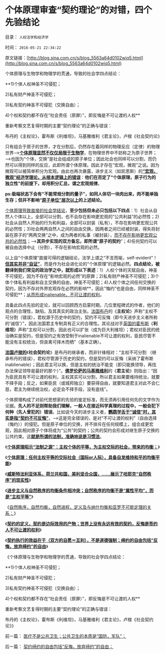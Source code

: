 # 个体原理审查“契约理论”的对错，四个先验结论

目录： `人权法学和经济学` 

时间： `2016-05-21 22:34:22` 

原文链接：[http://blog.sina.com.cn/s/blog_5563a64d0102wiq5.html](http://blog.sina.com.cn/s/blog_5563a64d0102wiq5.html)

个体原理与生物学和物理学的贯通，导致的社会学四点结论：

**1)个体人权神圣不可侵犯；

2)私有财产神圣不可侵犯；

3)私有契约神圣不可侵犯（交换自由）；

4)个权和契约都不存在“社会责任（原罪）”，即反悔是不可让渡的人权**

重新考察文艺复得时期的主要“契约理论”的正确与错误：

布丹的《主权论》，霍布斯《利维坦》，马基雅维利《君主论》，卢梭《社会契约论》

只有组合于原子的世界，才在分割后，仍然存在着同样的物理反应（定律）的物理世界——>[**个体原理显然不仅仅局限于生物学**](../../../2016/4/25/社会科学和自然科学，遵守着相同的方法论和讨论法则；.md)，在物理世界中不妨称之为原子世界；——>也因为“个体，交换”是社会组成的原子单位；因此社会也同样可以分割，而仍然可以得到同样的反应，此即所谓个体原理。因此才存在“宏观，微观”之说。因为微观可以被简单积分为宏观。由此也再次暴露，进步主义（如凯恩斯）的[**“宏观，微观”经济学理论，从根本逻辑上的错误**](../../../2011/8/13/宏观经济学完全错误！“宏观”毫无意义!.md)：**他们在否定了“个体原理，原子行为的独立性”的前提下，却用积分汇总，谓之宏观规律**。

**ps:极端状态下会有“不能常规分割的量子”，如同人体切一块肉出来，肉不能单独生存；但并不影响“[**原子单位”层次以上**](../../../2010/1/21/人权是价值判断的原子单位.md)的上述结论。**

[个体原理导致直接的社会学结论](../../../2016/5/11/个体原理，社会进化论中的个体行为的一致性；.md)，**至少包括但未必只包括以下四点**：1）社会从自然人个体以上，全部可以分割，也不会存在影响更宏观的“公共利益”的必然性；2)社会从自然人开始的行为和利益，全部可以封装（私有），不存在影响更宏观公共的必然性；3)社会两两自然人之间的自由交换，因两者之间已经被封装，得失将封装在原子的“两两交换”之中，成为两者的私事（被封装），[而不存在影响更宏观公共的必然性](../../../2009/2/5/市场经济的自由交换原则不容争辩.md)；——>**其异步实现的双方备忘，即所谓“原子的契约**”；4)任何契约可以被自由选择中止（分割），不存在影响宏观的必然。

以上自“个体原理”直接可得的逻辑结论，法学上谓之“不言而喻，self-evident”！[**但其实并非“自证”**](../../../2013/8/26/法学不容道德，道德理据意味着“理屈词穷”.md)，而是作为社会进化论的“个体原理”的逻辑必然。**四点结论，被翻译到我们常见的政治学之中，就形成以下表述**：1）人权个体的天赋自由，神圣不可侵犯，因为不存在“影响宏观的必然”的原罪；2)私有财产神圣不可侵犯；3)个体个体私有利益和自主交换的自由，神圣不可侵犯；4)人权个体之间任何交换的契约，因为不存对外界宏观存在必然的影响**，因此“悔约”也是自由，同样神圣不可侵犯**；[从而形成inalienable，不可让渡的权利](../../../2013/8/25/“inalienable，不可让渡的权力”的“敌对意识形态”.md)。

具备此四点先验的定论，就可以回顾西方启蒙时期，几位里程碑式的作者，他们的观点的合理性，缺陷，及其真实的政治主张。[法国布丹](../../../2012/12/19/危机管理中的“亡党”危机；公有制背景的“亡党”是重大危机；.md)的《**主权论**》声称“主权不可分割（错误），君权源于历史中的契约，契约不可反悔（即今天进步主义者所称的‘诚信’）”，因此法国君主专制具有正义的合理性。其论战对手[英国的霍布斯](../../../2015/10/21/阿格斯.迪顿的观点和信仰，与霍布斯《利维坦》的对比；.md)《**利维坦**》声称“主权可以分割，因此也可以扩张（成为巨大利维坦）；君权对臣民的统治确实是契约，但是契约之有效受制于inalienable不可让渡的权利，臣民尽管不能没有主权统治，但良禽可择木而栖”（基本正确）。

[**法国卢梭的**](../../../2013/11/9/《社会契约论》为代表的误区，及通往极权主义之路；.md)《**社会契约论**》是布丹的继承者，而非针锋相对：“主权不可分割
（继承布丹的错误），君权尽管源于历史的契约，但是契约可以反悔（采纳了霍布斯inablienable）；因此君主可以换，但是主权的统治不能变（即只能换领导，再找办法保证领导是最好的那个）”。[**佛罗伦萨的马基雅维利**](../../../2013/4/2/统治阶级中的异端，人民的伟大领袖，马基雅维利的《君主论》.md)的《**君主论**》则指出：“因为臣民具有不可让渡的权利，主权其实可以分割，所以君主如果要维持统治，就要不择手段；反之，如果臣民（或城邦独立）要获得自由，就要知道君主对此不会仁慈，君主为继续统治权，必定会不择手段，没有底线”。

个体原理构成了对前代思想家的先验的鉴定标准，而无须再引用任何先的文字作为论据。**先人的不足则帮助我们理解，一般人在接近科学真理的过程中，一般会犯下何种（先人曾犯的）错误**。比如说今天的进步主义者，[**鹦鹉学舌于“诚信”时，其实是指“契约不可反悔”**](../../../2010/10/26/国以民为本，民以国为家；反悔“国际法”.md)，——>这是完全错误的，是对“不可让渡的权利”（自由选择（悔约））的侵犯。但是原子单位的交换，并不排斥在任何规模上，组合成更宏观，因此相对原子个体将成为“公共”的契约；公共的契约会形成对继生原子交换的公共约束。这[**就是所谓的法制，准确地说是习惯法**](../../../2010/10/23/民主就是法治；法学研究民主.md)。

《[**个体原理昭示“法制之源”：主权个体的平等，为主权交际的社会，带来的均衡；**](../../../2016/5/14/个体原理昭示“法制之源”：主权个体的平等.md)》

《[**个体原理：任何主权平等的交际社会（国际or人际），具备自发维持和平的均衡平能**](../../../2016/5/15/个体原理：威斯特法利亚条约体系的柔韧性；.md)》

《[**威斯特法利亚体系，荷兰共和国，美利坚合众国，……展示了哈耶克“自然秩序”的现实性**](../../../2016/5/16/威斯特法利亚实例展示了哈耶克预言的“自然秩序”；.md)》

《[**进步主义与自然秩序的均衡条件相冲突；自然秩序的均衡不是“属性平均”，而是“主权平等”**](../../../2016/5/15/个体原理：威斯特法利亚条约体系的柔韧性；.md)》

《[自然秩序，自然均衡，自然进程，定义及与纳什均衡和亚罗不可能定理的关系；](../../../2016/5/18/自然秩序，自然均衡，自然进程.md)》

《[**契约的定义，契约是边际效用的产物；世界上没有永远有效的契约，反悔是签约人不可让渡的权利**](../../../2016/5/19/不可反悔的契约或“诚信的义务”，称为“奴役，bondage”.md)》

《[**契约执行的效益在于（双方的自愿＝互利），不是道德强制；缔约的自由包括“反悔，放弃缔约”的自由**](../../../2016/5/20/契约缔约的自由包括“反悔，放弃缔约”的自由；.md)》

《个体原理与生物学和物理学的贯通，导致的社会学四点结论：

**1)个体人权神圣不可侵犯；

2)私有财产神圣不可侵犯；

3)私有契约神圣不可侵犯（交换自由）；

4)个权和契约都不存在“社会责任（原罪）”，即反悔是不可让渡的人权**

重新考察文艺复得时期的主要“契约理论”的正确与错误：

布丹的《主权论》，霍布斯《利维坦》，马基雅维利《君主论》，卢梭《社会契约论》》

前一篇： [医疗不是公共卫生；公共卫生的本质是“国防，军队”；](../../../2016/5/21/医疗不是公共卫生；公共卫生的本质是“国防，军队”；.md)

后一篇： [契约缔约的自由包括“反悔，放弃缔约”的自由；](../../../2016/5/20/契约缔约的自由包括“反悔，放弃缔约”的自由；.md)

